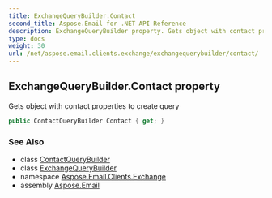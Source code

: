 ```yaml
---
title: ExchangeQueryBuilder.Contact
second_title: Aspose.Email for .NET API Reference
description: ExchangeQueryBuilder property. Gets object with contact properties to create query
type: docs
weight: 30
url: /net/aspose.email.clients.exchange/exchangequerybuilder/contact/
---
```

## ExchangeQueryBuilder.Contact property

Gets object with contact properties to create query

```csharp
public ContactQueryBuilder Contact { get; }
```

### See Also

* class [ContactQueryBuilder](../../contactquerybuilder/)
* class [ExchangeQueryBuilder](../)
* namespace [Aspose.Email.Clients.Exchange](../../exchangequerybuilder/)
* assembly [Aspose.Email](../../../)


